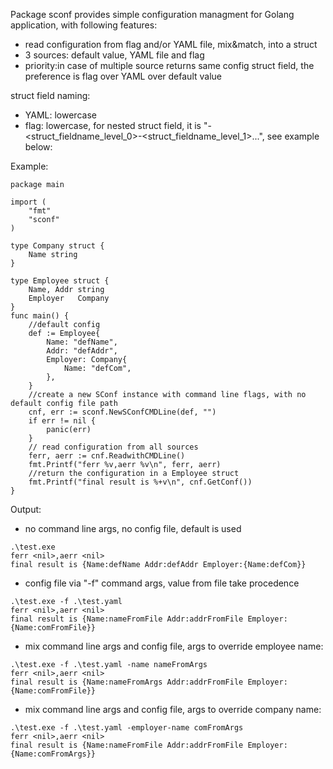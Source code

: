 Package sconf provides simple configuration managment for Golang application, with following features:

  - read configuration from flag and/or YAML file, mix&match, into a struct
  - 3 sources: default value, YAML file and flag
  - priority:in case of multiple source returns same config struct field, the preference is flag over YAML over default value

struct field naming:
  
  - YAML: lowercase
  - flag: lowercase, for nested struct field, it is "-<struct_fieldname_level_0>-<struct_fieldname_level_1>...", see example below:



Example:
```
package main

import (
    "fmt"
    "sconf"
)

type Company struct {
    Name string
}

type Employee struct {
    Name, Addr string
    Employer   Company
}
func main() {
    //default config
    def := Employee{
        Name: "defName",
        Addr: "defAddr",
        Employer: Company{
            Name: "defCom",
        },
    }
    //create a new SConf instance with command line flags, with no default config file path
    cnf, err := sconf.NewSConfCMDLine(def, "")
    if err != nil {
        panic(err)
    }
    // read configuration from all sources
    ferr, aerr := cnf.ReadwithCMDLine()
    fmt.Printf("ferr %v,aerr %v\n", ferr, aerr)
    //return the configuration in a Employee struct
    fmt.Printf("final result is %+v\n", cnf.GetConf())
}
```
Output:

- no command line args, no config file, default is used
```	
.\test.exe
ferr <nil>,aerr <nil>
final result is {Name:defName Addr:defAddr Employer:{Name:defCom}}
```    
- config file via "-f" command args, value from file take procedence
```
.\test.exe -f .\test.yaml
ferr <nil>,aerr <nil>
final result is {Name:nameFromFile Addr:addrFromFile Employer:{Name:comFromFile}}
```
- mix command line args and config file, args to override employee name:
```
.\test.exe -f .\test.yaml -name nameFromArgs
ferr <nil>,aerr <nil>
final result is {Name:nameFromArgs Addr:addrFromFile Employer:{Name:comFromFile}}
```
- mix command line args and config file, args to override company name:
```
.\test.exe -f .\test.yaml -employer-name comFromArgs
ferr <nil>,aerr <nil>
final result is {Name:nameFromFile Addr:addrFromFile Employer:{Name:comFromArgs}}
```